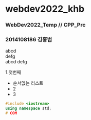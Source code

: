 # webdev2022_khb

### WebDev2022_Temp // CPP_Prc
### 2014108186 김홍범

abcd  
defg  
abcd
defg  

1.첫번째


- 순서없는 리스트
- 2
- 3





``` C++
#include <iostream>
using namespace std;
#   C O M  
 